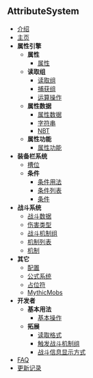 ## AttributeSystem

- [介绍](README.md)
- [主页](Main.md)
- **属性引擎**
  - **属性**
    - [属性](属性/属性/Attribute.md)
  - **读取组**
    - [读取组](属性/读取组/ReadGroup.md)
    - [捕获组](属性/读取组/Matcher.md)
    - [运算操作](属性/读取组/Operation.md)
  - **属性数据**
    - [属性数据](属性/属性数据/AttributeData.md)
    - [字符串](属性/属性数据/StrData.md)
    - [NBT](属性/属性数据/NBTData.md)
  - **属性功能**
    - [属性功能](属性/属性功能/Realise.md)
- **装备栏系统**
  - [槽位](装备栏系统/Slot.md)
  - **条件**
    - [条件用法](装备栏系统/条件/ConditionUsage.md)
    - [条件列表](装备栏系统/条件/Conditions.md)
    - [条件](装备栏系统/条件/Condition.md)
- **战斗系统**
  - [战斗数据](战斗系统/FightData.md)
  - [伤害类型](战斗系统/DamageType.md)
  - [战斗机制组](战斗系统/Fight.md)
  - [机制列表](战斗系统/Mechanics.md)
  - [机制](战斗系统/Mechanic.md)
- **其它**
  - [配置](其它/Config.md)
  - [公式系统](其它/Formula.md)
  - [占位符](其它/PlaceHolder.md)
  - [MythicMobs](其它/MythicMobs.md)
- **开发者**
  - **基本用法**
    - [基本操作](开发/Basic.md)
  - **拓展**
    - [读取格式](开发/拓展/ReadPattern.md)
    - [触发战斗机制组](开发/拓展/Fight.md)
    - [战斗信息显示方式](开发/拓展/Message.md)
- [FAQ](FAQ.md)
- [更新记录](UPDATE.MD)
